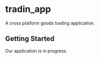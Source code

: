 # tradin_app

A cross platform goods trading application.

## Getting Started

Our application is in progress.
